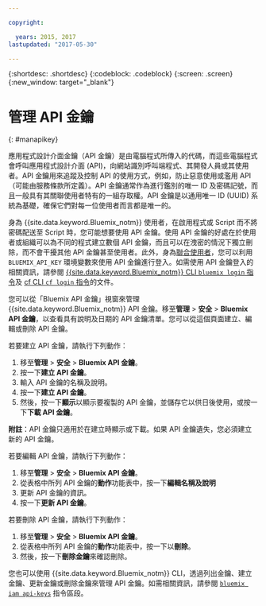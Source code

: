 ```yaml
---

copyright:

  years: 2015, 2017
lastupdated: "2017-05-30"

---
```


{:shortdesc: .shortdesc}
{:codeblock: .codeblock}
{:screen: .screen}
{:new_window: target="_blank"}

# 管理 API 金鑰
{: #manapikey}

應用程式設計介面金鑰（API 金鑰）是由電腦程式所傳入的代碼，而這些電腦程式會呼叫應用程式設計介面 (API)，向網站識別呼叫端程式、其開發人員或其使用者。API 金鑰用來追蹤及控制 API 的使用方式，例如，防止惡意使用或濫用 API（可能由服務條款所定義）。API 金鑰通常作為進行鑑別的唯一 ID 及密碼記號，而且一般具有其關聯使用者特有的一組存取權。API 金鑰是以通用唯一 ID (UUID) 系統為基礎，確保它們對每一位使用者而言都是唯一的。

身為 {{site.data.keyword.Bluemix_notm}} 使用者，在啟用程式或 Script 而不將密碼配送至 Script 時，您可能想要使用 API 金鑰。使用 API 金鑰的好處在於使用者或組織可以為不同的程式建立數個 API 金鑰，而且可以在洩密的情況下獨立刪除，而不會干擾其他 API 金鑰甚至使用者。此外，身為[聯合使用者](/docs/admin/adminpublic.html#federatedid)，您可以利用 `BLUEMIX_API_KEY` 環境變數來使用 API 金鑰進行登入。如需使用 API 金鑰登入的相關資訊，請參閱 [{{site.data.keyword.Bluemix_notm}} CLI `bluemix login` 指令](/docs/cli/reference/bluemix_cli/bx_cli.html#bluemix_login)及 [cf CLI `cf login` 指令](/docs/cli/reference/cfcommands/index.html#cf_login)的文件。

您可以從「Bluemix API 金鑰」視窗來管理 {{site.data.keyword.Bluemix_notm}} API 金鑰。移至**管理** &gt; **安全** &gt; **Bluemix API 金鑰**，以查看具有說明及日期的 API 金鑰清單。您可以從這個頁面建立、編輯或刪除 API 金鑰。

若要建立 API 金鑰，請執行下列動作：

1. 移至**管理** &gt; **安全** &gt; **Bluemix API 金鑰**。
2. 按一下**建立 API 金鑰**。
3. 輸入 API 金鑰的名稱及說明。
4. 按一下**建立 API 金鑰**。
5. 然後，按一下**顯示**以顯示要複製的 API 金鑰，並儲存它以供日後使用，或按一下**下載 API 金鑰**。

**附註**：API 金鑰只適用於在建立時顯示或下載。如果 API 金鑰遺失，您必須建立新的 API 金鑰。

若要編輯 API 金鑰，請執行下列動作：

1. 移至**管理** &gt; **安全** &gt; **Bluemix API 金鑰**。
2. 從表格中所列 API 金鑰的**動作**功能表中，按一下**編輯名稱及說明** 
3. 更新 API 金鑰的資訊。
4. 按一下**更新 API 金鑰**。

若要刪除 API 金鑰，請執行下列動作： 

1. 移至**管理** &gt; **安全** &gt; **Bluemix API 金鑰**。
2. 從表格中所列 API 金鑰的**動作**功能表中，按一下以**刪除**。
3. 然後，按一下**刪除金鑰**來確認刪除。

您也可以使用 {{site.data.keyword.Bluemix_notm}} CLI，透過列出金鑰、建立金鑰、更新金鑰或刪除金鑰來管理 API 金鑰。如需相關資訊，請參閱 [`bluemix iam api-keys`](/docs/cli/reference/bluemix_cli/bx_cli.html#bluemix_iam) 指令區段。
